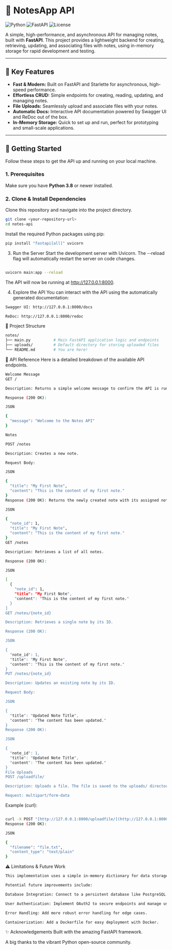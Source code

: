# 📝 NotesApp API

![Python](https://img.shields.io/badge/Python-3.8%2B-blue?style=for-the-badge&logo=python)
![FastAPI](https://img.shields.io/badge/FastAPI-0.100%2B-green?style=for-the-badge&logo=fastapi)
![License](https://img.shields.io/badge/License-MIT-lightgrey?style=for-the-badge)

A simple, high-performance, and asynchronous API for managing notes, built with **FastAPI**. This project provides a lightweight backend for creating, retrieving, updating, and associating files with notes, using in-memory storage for rapid development and testing.

---

## 🚀 Key Features

-   **Fast & Modern:** Built on FastAPI and Starlette for asynchronous, high-speed performance.
-   **Effortless CRUD:** Simple endpoints for creating, reading, updating, and managing notes.
-   **File Uploads:** Seamlessly upload and associate files with your notes.
-   **Automatic Docs:** Interactive API documentation powered by Swagger UI and ReDoc out of the box.
-   **In-Memory Storage:** Quick to set up and run, perfect for prototyping and small-scale applications.

---

## 🏁 Getting Started

Follow these steps to get the API up and running on your local machine.

### 1. Prerequisites

Make sure you have **Python 3.8** or newer installed.

### 2. Clone & Install Dependencies

Clone this repository and navigate into the project directory.

```bash
git clone <your-repository-url>
cd notes-api
```
Install the required Python packages using pip:
```bash
pip install "fastapi[all]" uvicorn
```
3. Run the Server
Start the development server with Uvicorn. The --reload flag will automatically restart the server on code changes.
```bash

uvicorn main:app --reload
```

The API will now be running at http://127.0.0.1:8000.

4. Explore the API
You can interact with the API using the automatically generated documentation:
```bash
Swagger UI: http://127.0.0.1:8000/docs

ReDoc: http://127.0.0.1:8000/redoc
```

📁 Project Structure
```bash
notes/
├── main.py          # Main FastAPI application logic and endpoints
├── uploads/         # Default directory for storing uploaded files
└── README.md        # You are here!
```
📌 API Reference
Here is a detailed breakdown of the available API endpoints.
```bash
Welcome Message
GET /

Description: Returns a simple welcome message to confirm the API is running.

Response (200 OK):

JSON

{
  "message": "Welcome to the Notes API"
}

Notes

POST /notes

Description: Creates a new note.

Request Body:

JSON

{
  "title": "My First Note",
  "content": "This is the content of my first note."
}
Response (200 OK): Returns the newly created note with its assigned note_id.

JSON

{
  "note_id": 1,
  "title": "My First Note",
  "content": "This is the content of my first note."
}
GET /notes

Description: Retrieves a list of all notes.

Response (200 OK):

JSON

[
  {
    "note_id": 1,
    "title": "My First Note",
    "content": "This is the content of my first note."
  }
]
GET /notes/{note_id}

Description: Retrieves a single note by its ID.

Response (200 OK):

JSON

{
  "note_id": 1,
  "title": "My First Note",
  "content": "This is the content of my first note."
}
PUT /notes/{note_id}

Description: Updates an existing note by its ID.

Request Body:

JSON

{
  "title": "Updated Note Title",
  "content": "The content has been updated."
}
Response (200 OK):

JSON

{
  "note_id": 1,
  "title": "Updated Note Title",
  "content": "The content has been updated."
}
File Uploads
POST /uploadfile/

Description: Uploads a file. The file is saved to the uploads/ directory.

Request: multipart/form-data
```
Example (curl):

```bash

curl -X POST "[http://127.0.0.1:8000/uploadfile/](http://127.0.0.1:8000/uploadfile/)" -F "file=@/path/to/your/file.txt"
Response (200 OK):

JSON

{
  "filename": "file.txt",
  "content_type": "text/plain"
}
```


⚠️ Limitations & Future Work
```bash
This implementation uses a simple in-memory dictionary for data storage. This means all notes will be lost when the server restarts.

Potential future improvements include:

Database Integration: Connect to a persistent database like PostgreSQL or SQLite using an ORM like SQLAlchemy.

User Authentication: Implement OAuth2 to secure endpoints and manage user-specific notes.

Error Handling: Add more robust error handling for edge cases.

Containerization: Add a Dockerfile for easy deployment with Docker.
```

✨ Acknowledgements
Built with the amazing FastAPI framework.

A big thanks to the vibrant Python open-source community.
